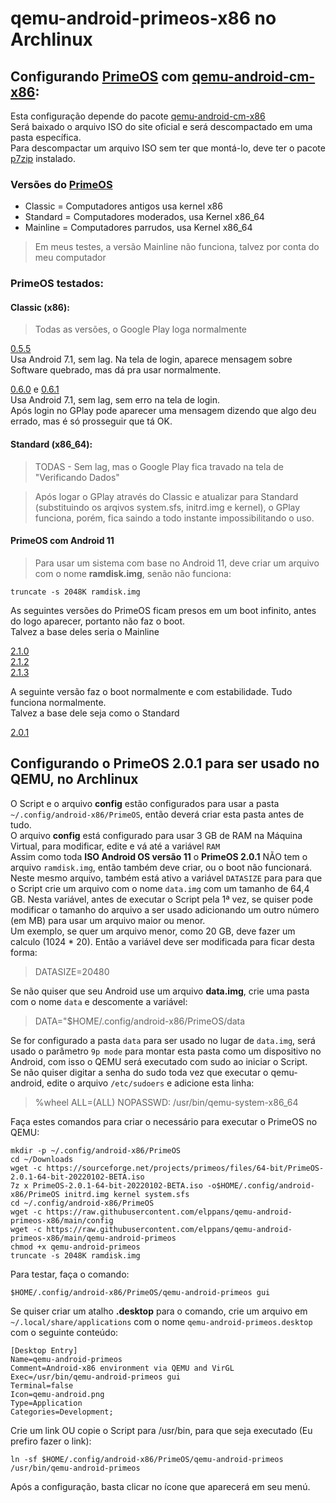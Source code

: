 # qemu-android-primeos-x86 no Archlinux

## Configurando [PrimeOS](https://www.primeos.in/) com [qemu-android-cm-x86](https://aur.archlinux.org/packages/qemu-android-cm-x86):

Esta configuração depende do pacote [qemu-android-cm-x86](https://aur.archlinux.org/packages/qemu-android-cm-x86)  
Será baixado o arquivo ISO do site oficial e será descompactado em uma pasta específica.  
Para descompactar um arquivo ISO sem ter que montá-lo, deve ter o pacote [p7zip](https://archlinux.org/packages/extra/x86_64/p7zip/) instalado.  

### Versões do [PrimeOS](https://www.primeos.in/)

* Classic = Computadores antigos usa kernel x86
* Standard = Computadores moderados, usa Kernel x86_64
* Mainline = Computadores parrudos, usa Kernel x86_64

> Em meus testes, a versão Mainline não funciona, talvez por conta do meu computador

### PrimeOS testados:

#### Classic (x86):  

> Todas as versões, o Google Play loga normalmente

[0.5.5](https://sourceforge.net/projects/primeos/files/Classic/primeOS-classic_0.5.5-20211112.iso)  
 Usa Android 7.1, sem lag. Na tela de login, aparece mensagem sobre Software quebrado, mas dá pra usar normalmente.  

[0.6.0](https://sourceforge.net/projects/primeos/files/Classic/primeOS-classic_0.6.0-20211123.iso)  e [0.6.1](https://sourceforge.net/projects/primeos/files/Classic/primeOS-classic_0.6.1-20211206.iso)  
Usa Android 7.1, sem lag, sem erro na tela de login.  
Após login no GPlay pode aparecer uma mensagem dizendo que algo deu errado, mas é só prosseguir que tá OK.  

#### Standard (x86_64):  

> TODAS - Sem lag, mas o Google Play fica travado na tela de "Verificando Dados"

 > Após logar o GPlay através do Classic e atualizar para Standard (substituindo os arqivos system.sfs, initrd.img e kernel), o GPlay funciona, 
 porém, fica saindo a todo instante impossibilitando o uso.  

#### PrimeOS com Android 11

> Para usar um sistema com base no Android 11, deve criar um arquivo com o nome **ramdisk.img**, senão não funciona:

```
truncate -s 2048K ramdisk.img
```

As seguintes versões do PrimeOS ficam presos em um boot infinito, antes do logo aparecer, portanto não faz o boot.  
Talvez a base deles seria o Mainline

[2.1.0](https://sourceforge.net/projects/primeos/files/64-bit/PrimeOS-2.1.0-64-bit-20220223-BETA.iso)  
[2.1.2](https://sourceforge.net/projects/primeos/files/64-bit/PrimeOS-2.1.2-64-bit-20220531-BETA.iso)  
[2.1.3](https://sourceforge.net/projects/primeos/files/64-bit/PrimeOS-2.1.3-64-bit-20220719-BETA.iso)  

A seguinte versão faz o boot normalmente e com estabilidade. Tudo funciona normalmente.  
Talvez a base dele seja como o Standard  

[2.0.1](https://sourceforge.net/projects/primeos/files/64-bit/PrimeOS-2.0.1-64-bit-20220102-BETA.iso)

## Configurando o PrimeOS 2.0.1 para ser usado no QEMU, no Archlinux

O Script e o arquivo **config** estão configurados para usar a pasta `~/.config/android-x86/PrimeOS`, então deverá criar esta pasta antes de tudo.  
O arquivo **config** está configurado para usar 3 GB de RAM na Máquina Virtual, para modificar, edite e vá até a variável `RAM`  
Assim como toda **ISO Android OS versão 11** o **PrimeOS 2.0.1** NÃO tem o arquivo `ramdisk.img`, então também deve criar, ou o boot não funcionará.  
Neste mesmo arquivo, também está ativo a variável `DATASIZE` para para que o Script crie um arquivo com o nome `data.img` com um tamanho de 64,4 GB. Nesta variável, antes de executar o Script pela 1ª vez, se quiser pode modificar o tamanho do arquivo a ser usado adicionando um outro número (em MB) para usar um arquivo maior ou menor.  
Um exemplo, se quer um arquivo menor, como 20 GB, deve fazer um calculo (1024 \* 20). Então a variável deve ser modificada para ficar desta forma:  

> DATASIZE=20480  

Se não quiser que seu Android use um arquivo **data.img**, crie uma pasta com o nome `data` e descomente a variável:  

> DATA="$HOME/.config/android-x86/PrimeOS/data  

Se for configurado a pasta `data` para ser usado no lugar de `data.img`, será usado o parâmetro `9p mode` para montar esta pasta como um dispositivo no Android, com isso o QEMU será executado com sudo ao iniciar o Script.  
Se não quiser digitar a senha do sudo toda vez que executar o qemu-android, edite o arquivo `/etc/sudoers` e adicione esta linha:  

> %wheel ALL=(ALL) NOPASSWD: /usr/bin/qemu-system-x86_64

Faça estes comandos para criar o necessário para executar o PrimeOS no QEMU:  

```
mkdir -p ~/.config/android-x86/PrimeOS
cd ~/Downloads
wget -c https://sourceforge.net/projects/primeos/files/64-bit/PrimeOS-2.0.1-64-bit-20220102-BETA.iso
7z x PrimeOS-2.0.1-64-bit-20220102-BETA.iso -o$HOME/.config/android-x86/PrimeOS initrd.img kernel system.sfs
cd ~/.config/android-x86/PrimeOS
wget -c https://raw.githubusercontent.com/elppans/qemu-android-primeos-x86/main/config
wget -c https://raw.githubusercontent.com/elppans/qemu-android-primeos-x86/main/qemu-android-primeos
chmod +x qemu-android-primeos
truncate -s 2048K ramdisk.img
```

Para testar, faça o comando:  

```
$HOME/.config/android-x86/PrimeOS/qemu-android-primeos gui
```

Se quiser criar um atalho **.desktop** para o comando, crie um arquivo em `~/.local/share/applications` com o nome `qemu-android-primeos.desktop` com o seguinte conteúdo:  

```
[Desktop Entry]
Name=qemu-android-primeos
Comment=Android-x86 environment via QEMU and VirGL
Exec=/usr/bin/qemu-android-primeos gui
Terminal=false
Icon=qemu-android.png
Type=Application
Categories=Development;
```
Crie um link OU copie o Script para /usr/bin, para que seja executado (Eu prefiro fazer o link):  

```
ln -sf $HOME/.config/android-x86/PrimeOS/qemu-android-primeos /usr/bin/qemu-android-primeos
```

Após a configuração, basta clicar no ícone que aparecerá em seu menú.  
